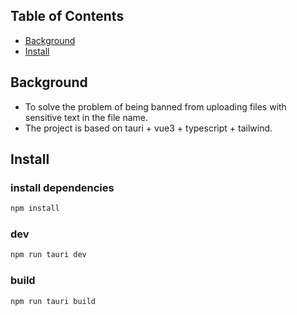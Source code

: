 ## Table of Contents

- [Background](#background)
- [Install](#install)


## Background

- To solve the problem of being banned from uploading files with sensitive text in the file name.
- The project is based on tauri + vue3 + typescript + tailwind.


## Install

### install dependencies
```sh
npm install
```

### dev
```sh
npm run tauri dev
```

### build
```
npm run tauri build
```